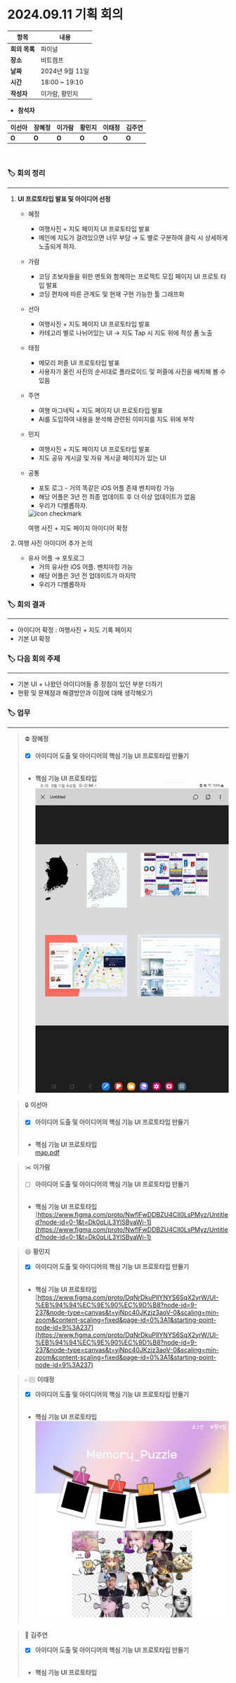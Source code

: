 # 2024.09.11 기획 회의

| **항목**    | **내용**        |
|-----------|---------------|
| **회의 목록** | 파이널          |
| **장소**    | 비트캠프          |
| **날짜**    | 2024년 9월 11일  |
| **시간**    | 18:00 ~ 19:10 |
| **작성자**   | 이가람, 황민지      |

- **참석자**

| **이선아** | **장혜정** | **이가람** | **황민지** | **이태정** | **김주연** |
| --- | --- | --- | --- | --- | --- |
| **O** | **O** | **O** | **O** | **O** | **O** |

<br>

### 🏷️ 회의 정리

---

1. **UI 프로토타입 발표 및 아이디어 선정**
    - 혜정
        - 여행사진 + 지도 페이지 UI 프로토타입 발표
        - 메인에 지도가 걸려있으면 너무 부담 → 도 별로 구분하여 클릭 시 상세하게 노출되게 하자.
    - 가람
        - 코딩 초보자들을 위한 멘토와 함께하는 프로젝트 모집 페이지 UI 프로토 타입 발표
        - 코딩 편차에 따른 관계도 및 현재 구현 가능한 툴 그래프화
    - 선아
        - 여행사진 + 지도 페이지 UI 프로토타입 발표
        - 카테고리 별로 나뉘어있는 UI → 지도 Tap 시 지도 위에 작성 폼 노출
    - 태정
        - 메모리 퍼즐 UI 프로토타입 발표
        - 사용자가 올린 사진의 순서대로 폴라로이드 및 퍼즐에 사진을 배치해 볼 수 있음
    - 주연
        - 여행 마그네틱 + 지도 페이지 UI 프로토타입 발표
        - AI를 도입하여 내용을 분석해 관련된 이미지를 지도 위에 부착
    - 민지
        - 여행사진 + 지도 페이지 UI 프로토타입 발표
        - 지도 공유 게시글 및 자유 게시글 페이지가 있는 UI
    - 공통
      - 포토 로그 - 거의 똑같은 iOS 어플 존재 벤치마킹 가능
      - 해당 어플은 3년 전 최종 업데이트 후 더 이상 업데이트가 없음
      - 우리가 디벨롭하자.

      <img src="https://www.notion.so/icons/checkmark_green.svg" alt="icon checkmark" width="40px"/>
   
      여행 사진 + 지도 페이지 아이디어 확정


2. 여행 사진 아이디어 추가 논의
   - 유사 어플 → 포토로그
      - 거의 유사한 iOS 어플. 벤치마킹 가능
      - 해당 어플은 3년 전 업데이트가 마지막
      - 우리가 디벨롭하자


### 🏷️ 회의 결과

---

- 아이디어 확정 : 여행사진 + 지도 기록 페이지
- 기본 UI 확정


### 🏷️ 다음 회의 주제

---

- 기본 UI + 나왔던 아이디어들 중 장점이 있던 부분 더하기
- 현황 및 문제점과 해결방안과 이점에 대해 생각해오기


### 🏷️ 업무

[// 체크박스]: # ([ ], [x])

---

>⛔
**장혜정**
>- [x]  **아이디어 도출 및 아이디어의 핵심 기능 UI 프로토타입 만들기**<br><br>
>- **핵심 기능 UI 프로토타입**<br>
> ![image.png](../img/20240911/혜정.png)

>🔒
**이선아**
>- [x]  **아이디어 도출 및 아이디어의 핵심 기능 UI 프로토타입 만들기**<br><br>
>- **핵심 기능 UI 프로토타입**<br> 
> [map.pdf](../img/20240911/선아.pdf)

>✂️
**이가람**
>- [ ]  **아이디어 도출 및 아이디어의 핵심 기능 UI 프로토타입 만들기**<br><br>
>- **핵심 기능 UI 프로토타입**<br>
> [https://www.figma.com/proto/NwflFwDDBZU4Cll0LsPMyz/Untitled?node-id=0-1&t=Dk0qLiL3YlSByaWi-1](https://www.figma.com/proto/NwflFwDDBZU4Cll0LsPMyz/Untitled?node-id=0-1&t=Dk0qLiL3YlSByaWi-1)

>😄
**황민지**
>- [x]  **아이디어 도출 및 아이디어의 핵심 기능 UI 프로토타입 만들기**<br><br>
>- **핵심 기능 UI 프로토타입**<br>
> [https://www.figma.com/proto/DqNrDkuPlIYNYS6SqX2yrW/UI-%EB%94%94%EC%9E%90%EC%9D%B8?node-id=9-237&node-type=canvas&t=yjNpc40JKzjz3aoV-0&scaling=min-zoom&content-scaling=fixed&page-id=0%3A1&starting-point-node-id=9%3A237](https://www.figma.com/proto/DqNrDkuPlIYNYS6SqX2yrW/UI-%EB%94%94%EC%9E%90%EC%9D%B8?node-id=9-237&node-type=canvas&t=yjNpc40JKzjz3aoV-0&scaling=min-zoom&content-scaling=fixed&page-id=0%3A1&starting-point-node-id=9%3A237)

>👉🏽
**이태정**
>- [x]  **아이디어 도출 및 아이디어의 핵심 기능 UI 프로토타입 만들기**<br><br>
>- **핵심 기능 UI 프로토타입**<br>
> ![image.png](../img/20240911/태정.png)

>📖
**김주연**
>- [x]  **아이디어 도출 및 아이디어의 핵심 기능 UI 프로토타입 만들기**<br><br>
>- **핵심 기능 UI 프로토타입**